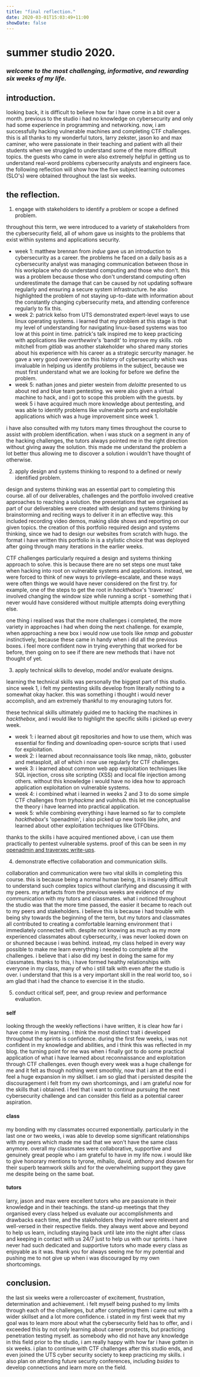 ```yaml
---
title: "final reflection."
date: 2020-03-01T15:03:49+11:00
showDate: false
---
```

# summer studio 2020.

### *welcome to the most challenging, informative, and rewarding six weeks of my life.*

## introduction.

looking back, it is difficult to believe how far i have come in a bit over a month. previous to the studio i had no knowledge on cybersecurity and only had some experience in programming and networking. now, i am successfully hacking vulnerable machines and completing CTF challenges. this is all thanks to my wonderful tutors, larry zekster, jason ko and max caminer, who were passionate in their teaching and patient with all their students when we struggled to understand some of the more difficult topics. the guests who came in were also extremely helpful in getting us to understand real-word problems cybersecurity analysts and engineers face. the following reflection will show how the five subject learning outcomes (SLO's) were obtained throughout the last six weeks. 

## the reflection.

1. engage with stakeholders to identify a problem or scope a defined problem.

throughout this term, we were introduced to a variety of stakeholders from the cybersecurity field, all of whom gave us insights to the problems that exist within systems and applications security. 
- week 1: matthew brennan from *indue* gave us an introduction to cybersecurity as a career. the problems he faced on a daily basis as a cybersecurity analyst was managing communication between those in his workplace who do understand computing and those who don't. this was a problem because those who don't understand computing often underestimate the damage that can be caused by not updating software regularly and ensuring a secure system infrastructure. he also highlighted the problem of not staying up-to-date with information about the constantly changing cybersecurity meta, and attending conference regularly to fix this.
- week 2: patrick kelso from UTS demonstrated expert-level ways to use linux operating systems. i learned that my problem at this stage is that my level of understanding for navigating linux-based systems was too low at this point in time. patrick's talk inspired me to keep practicing with applications like *overthewire*'s 'bandit' to improve my skills. rob mitchell from *gitlab* was another stakeholder who shared many stories about his experience with his career as a strategic sercurity manager. he gave a very good overview on this history of cybersecurity which was invaluable in helping us identify problems in the subject, because we must first understand what we are looking for before we define the problem. 
- week 5: nathan jones and pieter westein from *deloitte* presented to us about red and blue team pentesting. we were also given a virtual machine to hack, and i got to scope this problem with the guests. by week 5 i have acquired much more knowledge about pentesting, and was able to identify problems like vulnerable ports and exploitable applications which was a huge improvement since week 1.

i have also consulted with my tutors many times throughout the course to assist with problem identification. when i was stuck on a segment in any of the hacking challenges, the tutors always pointed me in the right direction without giving away the solution. this made me understand the problem a lot better thus allowing me to discover a solution i wouldn't have thought of otherwise. 

2. apply design and systems thinking to respond to a defined or newly identified problem. 

design and systems thinking was an essential part to completing this course. all of our deliverables, challenges and the portfolio involved creative approaches to reaching a solution. the presentations that we organised as part of our deliverables were created with design and systems thinking by brainstorming and reciting ways to deliver it in an effective way. this included recording video demos, making slide shows and reporting on our given topics. 
the creation of this portfolio required design and systems thinking, since we had to design our websites from scratch with hugo. the format i have written this portfolio in is a stylistic choice that was deployed after going through many iterations in the earlier weeks. 

CTF challenges particularly required a design and systems thinking approach to solve. this is because there are no set steps one must take when hacking into root on vulnerable systems and applications. instead, we were forced to think of new ways to privilege-escalate, and these ways were often things we would have never considered on the first try. for example, one of the steps to get the root in *hackthebox*'s 'traverxec' involved changing the window size while running a script - something that i never would have considered without multiple attempts doing everything else. 

one thing i realised was that the more challenges i completed, the more variety in approaches i had when doing the next challenge. for example, when approaching a new box i would now use tools like *nmap* and *gobuster* instinctively, because these came in handy when i did all the previous boxes. i feel more confident now in trying everything that worked for be before, then going on to see if there are new methods that i have not thought of yet.

3. apply technical skills to develop, model and/or evaluate designs. 

learning the technical skills was personally the biggest part of this studio. since week 1, i felt my pentesting skills develop from literally nothing to a somewhat okay hacker. this was something i thought i would never accomplish, and am extremely thankful to my enouraging tutors for. 

these technical skills ultimately guided me to hacking the machines in *hackthebox*, and i would like to highlight the specific skills i picked up every week.
- week 1: i learned about git repositories and how to use them, which was essential for finding and downloading open-source scripts that i used for exploitation.
- week 2: i learned about reconnaissance tools like nmap, nikto, gobuster and metasploit, all of which i now use regularly for CTF challenges. 
- week 3: i learned about common web app exploitation techniques like SQL injection, cross site scripting (XSS) and local file injection among others. without this knowledge i would have no idea how to approach application exploitation on vulnerable systems.
- week 4: i combined what i learned in weeks 2 and 3 to do some simple CTF challenges from *tryhackme* and *vulnhub*. this let me conceptualise the theory i have learned into practical application.
- week 5: while combining everything i have learned so far to complete *hackthebox*'s 'openadmin', i also picked up new tools like john, and learned about other exploitation techniques like GTFObins.  

thanks to the skills i have acquired mentioned above, i can use them practically to pentest vulnerable systems. proof of this can be seen in my [openadmin and traverxec write-ups](https://thisisyukari.me/blog/w6deliverable/). 

4. demonstrate effective collaboration and communication skills.

collaboration and communication were two vital skills in completing this course. this is because being a normal human being, it is insanely difficult to understand such complex topics without clarifying and discussing it with my peers. my artefacts from the previous weeks are evidence of my communication with my tutors and classmates. what i noticed throughout the studio was that the more time passed, the easier it became to reach out to my peers and stakeholders. i believe this is because i had trouble with being shy towards the beginning of the term, but my tutors and classmates all contributed to creating a comfortable learning environment that i immediately connected with. despite not knowing as much as my more experienced classmates about cybersecurity, i was never looked down on or shunned because i was behind. instead, my class helped in every way possible to make me learn everything i needed to complete all the challenges. i believe that i also did my best in doing the same for my classmates. thanks to this, i have formed healthy relationships with everyone in my class, many of who i still talk with even after the studio is over. i understand that this is a very important skill in the real world too, so i am glad that i had the chance to exercise it in the studio. 

5. conduct critical self, peer, and group review and performance evaluation. 


#### self
looking through the weekly reflections i have written, it is clear how far i have come in my learning. i think the most distinct trait i developed throughout the sprints is confidence. during the first few weeks, i was not confident in my knowledge and abilities, and i think this was reflected in my blog. the turning point for me was when i finally got to do some practical application of what i have learned about reconnaissance and exploitation through CTF challenges. even though every week was a huge challenge for me and it felt as though nothing went smoothly, now that i am at the end i feel a huge expansion in my skillset. i am so glad that i persisted despite the discouragement i felt from my own shortcomings, and i am grateful now for the skills that i obtained. i feel that i want to continue pursuing the next cybersecurity challenge and can consider this field as a potential career aspiration. 

#### class
my bonding with my classmates occurred exponentially. particularly in the last one or two weeks, i was able to develop some significant relationships with my peers which made me sad that we won't have the same class anymore. overall my classmates were collaborative, supportive and genuinely great people who i am grateful to have in my life now. i would like to give honorary mentions to tyrone, mihailo, david, anthony and dowsen for their superb teamwork skills and for the overwhelming support they gave me despite being on the same boat. 

#### tutors
larry, jason and max were excellent tutors who are passionate in their knowledge and in their teachings. the stand-up meetings that they organised every class helped us evaluate our accomplishments and drawbacks each time, and the stakeholders they invited were relevent and well-versed in their respective fields. they always went above and beyond to help us learn, including staying back until late into the night after class and keeping in contact with us 24/7 just to help us with our sprints. i have never had such dedicated and supportive tutors who made every class as enjoyable as it was. thank you for always seeing me for my potential and pushing me to not give up when i was discouraged by my own shortcomings. 

## conclusion.

the last six weeks were a rollercoaster of excitement, frustration, determination and achievement. i felt myself being pushed to my limits through each of the challenges, but after completing them i came out with a wider skillset and a lot more confidence. i stated in my first week that my goal was to learn more about what the cybersecurity field has to offer, and i exceeded this by not only learning about career prostects, but practicing penetration testing myself. as somebody who did not have any knowledge in this field prior to the studio, i am really happy with how far i have gotten in six weeks. i plan to continue with CTF challenges after this studio ends, and even joined the UTS cyber security society to keep practicing my skills. i also plan on attending future security conferences, including *bsides* to develop connections and learn more on the field. 